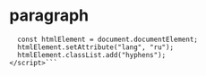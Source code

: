 # paragraph

<!-- Добавление в эелемент html атрибута lang="ru" --> 
```<script>
  const htmlElement = document.documentElement;
  htmlElement.setAttribute("lang", "ru");
  htmlElement.classList.add("hyphens");
</script>```